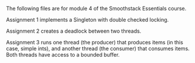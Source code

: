 The following files are for module 4 of the Smoothstack Essentials course.

Assignment 1 implements a Singleton with double checked locking.

Assignment 2 creates a deadlock between two threads.

Assignment 3 runs one thread (the producer) that produces items (in this case, simple ints), and another thread (the consumer) that consumes items. Both threads have access to a bounded buffer.